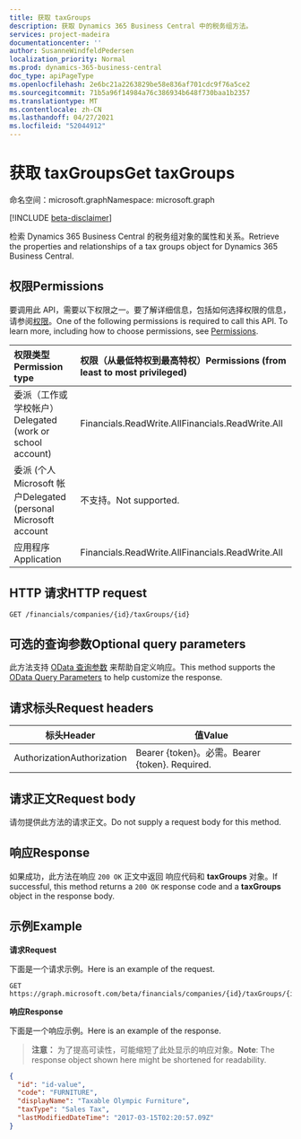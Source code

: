 ```yaml
---
title: 获取 taxGroups
description: 获取 Dynamics 365 Business Central 中的税务组方法。
services: project-madeira
documentationcenter: ''
author: SusanneWindfeldPedersen
localization_priority: Normal
ms.prod: dynamics-365-business-central
doc_type: apiPageType
ms.openlocfilehash: 2e6bc21a2263829be58e836af701cdc9f76a5ce2
ms.sourcegitcommit: 71b5a96f14984a76c386934b648f730baa1b2357
ms.translationtype: MT
ms.contentlocale: zh-CN
ms.lasthandoff: 04/27/2021
ms.locfileid: "52044912"
---
```

# <a name="get-taxgroups"></a><span data-ttu-id="0023c-103">获取 taxGroups</span><span class="sxs-lookup"><span data-stu-id="0023c-103">Get taxGroups</span></span>

<span data-ttu-id="0023c-104">命名空间：microsoft.graph</span><span class="sxs-lookup"><span data-stu-id="0023c-104">Namespace: microsoft.graph</span></span>

[!INCLUDE [beta-disclaimer](../../includes/beta-disclaimer.md)]

<span data-ttu-id="0023c-105">检索 Dynamics 365 Business Central 的税务组对象的属性和关系。</span><span class="sxs-lookup"><span data-stu-id="0023c-105">Retrieve the properties and relationships of a tax groups object for Dynamics 365 Business Central.</span></span>

## <a name="permissions"></a><span data-ttu-id="0023c-106">权限</span><span class="sxs-lookup"><span data-stu-id="0023c-106">Permissions</span></span>
<span data-ttu-id="0023c-p101">要调用此 API，需要以下权限之一。要了解详细信息，包括如何选择权限的信息，请参阅[权限](/graph/permissions-reference)。</span><span class="sxs-lookup"><span data-stu-id="0023c-p101">One of the following permissions is required to call this API. To learn more, including how to choose permissions, see [Permissions](/graph/permissions-reference).</span></span>

|<span data-ttu-id="0023c-109">权限类型</span><span class="sxs-lookup"><span data-stu-id="0023c-109">Permission type</span></span> |<span data-ttu-id="0023c-110">权限（从最低特权到最高特权）</span><span class="sxs-lookup"><span data-stu-id="0023c-110">Permissions (from least to most privileged)</span></span>|
|:---------------|:------------------------------------------|
|<span data-ttu-id="0023c-111">委派（工作或学校帐户）</span><span class="sxs-lookup"><span data-stu-id="0023c-111">Delegated (work or school account)</span></span>|<span data-ttu-id="0023c-112">Financials.ReadWrite.All</span><span class="sxs-lookup"><span data-stu-id="0023c-112">Financials.ReadWrite.All</span></span> |
|<span data-ttu-id="0023c-113">委派 (个人 Microsoft 帐户</span><span class="sxs-lookup"><span data-stu-id="0023c-113">Delegated (personal Microsoft account</span></span>|<span data-ttu-id="0023c-114">不支持。</span><span class="sxs-lookup"><span data-stu-id="0023c-114">Not supported.</span></span>|
|<span data-ttu-id="0023c-115">应用程序</span><span class="sxs-lookup"><span data-stu-id="0023c-115">Application</span></span>|<span data-ttu-id="0023c-116">Financials.ReadWrite.All</span><span class="sxs-lookup"><span data-stu-id="0023c-116">Financials.ReadWrite.All</span></span>|

## <a name="http-request"></a><span data-ttu-id="0023c-117">HTTP 请求</span><span class="sxs-lookup"><span data-stu-id="0023c-117">HTTP request</span></span>

```
GET /financials/companies/{id}/taxGroups/{id}
```

## <a name="optional-query-parameters"></a><span data-ttu-id="0023c-118">可选的查询参数</span><span class="sxs-lookup"><span data-stu-id="0023c-118">Optional query parameters</span></span>
<span data-ttu-id="0023c-119">此方法支持 [OData 查询参数](/graph/query-parameters) 来帮助自定义响应。</span><span class="sxs-lookup"><span data-stu-id="0023c-119">This method supports the [OData Query Parameters](/graph/query-parameters) to help customize the response.</span></span>

## <a name="request-headers"></a><span data-ttu-id="0023c-120">请求标头</span><span class="sxs-lookup"><span data-stu-id="0023c-120">Request headers</span></span>
|<span data-ttu-id="0023c-121">标头</span><span class="sxs-lookup"><span data-stu-id="0023c-121">Header</span></span>|<span data-ttu-id="0023c-122">值</span><span class="sxs-lookup"><span data-stu-id="0023c-122">Value</span></span>|
|------|-----|
|<span data-ttu-id="0023c-123">Authorization</span><span class="sxs-lookup"><span data-stu-id="0023c-123">Authorization</span></span>  |<span data-ttu-id="0023c-p102">Bearer {token}。必需。</span><span class="sxs-lookup"><span data-stu-id="0023c-p102">Bearer {token}. Required.</span></span> |

## <a name="request-body"></a><span data-ttu-id="0023c-126">请求正文</span><span class="sxs-lookup"><span data-stu-id="0023c-126">Request body</span></span>
<span data-ttu-id="0023c-127">请勿提供此方法的请求正文。</span><span class="sxs-lookup"><span data-stu-id="0023c-127">Do not supply a request body for this method.</span></span>

## <a name="response"></a><span data-ttu-id="0023c-128">响应</span><span class="sxs-lookup"><span data-stu-id="0023c-128">Response</span></span>
<span data-ttu-id="0023c-129">如果成功，此方法在响应 `200 OK` 正文中返回 响应代码和 **taxGroups** 对象。</span><span class="sxs-lookup"><span data-stu-id="0023c-129">If successful, this method returns a `200 OK` response code and a **taxGroups** object in the response body.</span></span>

## <a name="example"></a><span data-ttu-id="0023c-130">示例</span><span class="sxs-lookup"><span data-stu-id="0023c-130">Example</span></span>

<span data-ttu-id="0023c-131">**请求**</span><span class="sxs-lookup"><span data-stu-id="0023c-131">**Request**</span></span>

<span data-ttu-id="0023c-132">下面是一个请求示例。</span><span class="sxs-lookup"><span data-stu-id="0023c-132">Here is an example of the request.</span></span>
```http
GET https://graph.microsoft.com/beta/financials/companies/{id}/taxGroups/{id}
```

<span data-ttu-id="0023c-133">**响应**</span><span class="sxs-lookup"><span data-stu-id="0023c-133">**Response**</span></span>

<span data-ttu-id="0023c-134">下面是一个响应示例。</span><span class="sxs-lookup"><span data-stu-id="0023c-134">Here is an example of the response.</span></span> 

> <span data-ttu-id="0023c-135">**注意：** 为了提高可读性，可能缩短了此处显示的响应对象。</span><span class="sxs-lookup"><span data-stu-id="0023c-135">**Note**: The response object shown here might be shortened for readability.</span></span>

```json
{
  "id": "id-value",
  "code": "FURNITURE",
  "displayName": "Taxable Olympic Furniture",
  "taxType": "Sales Tax",
  "lastModifiedDateTime": "2017-03-15T02:20:57.09Z"
}
```




